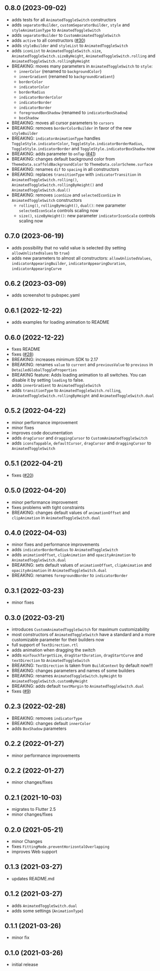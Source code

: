 ## 0.8.0 (2023-09-02)
- adds tests for all `AnimatedToggleSwitch` constructors
- adds `separatorBuilder`, `customSeparatorBuilder`, `style` and `styleAnimationType` to `AnimatedToggleSwitch`
- adds `separatorBuilder` to `CustomAnimatedToggleSwitch`
- adds `active` to all constructors ([#30](https://github.com/splashbyte/animated_toggle_switch/issues/30))
- adds `styleBuilder` and `styleList` to `AnimatedToggleSwitch`
- adds `iconList` to `AnimatedToggleSwitch.size`, `AnimatedToggleSwitch.sizeByHeight`, `AnimatedToggleSwitch.rolling` and `AnimatedToggleSwitch.rollingByHeight`
- BREAKING: moves many parameters in `AnimatedToggleSwitch` to `style`:
  - `innerColor` (renamed to `backgroundColor`)
  - `innerGradient` (renamed to `backgroundGradient`)
  - `borderColor`
  - `indicatorColor`
  - `borderRadius`
  - `indicatorBorderColor`
  - `indicatorBorder`
  - `indicatorBorder`
  - `foregroundBoxShadow` (renamed to `indicatorBoxShadow`)
  - `boxShadow`
- BREAKING: moves all cursor parameters to `cursors`
- BREAKING: removes `borderColorBuilder` in favor of the new `styleBuilder`
- BREAKING: `indicatorAnimationType` handles `ToggleStyle.indicatorColor`, `ToggleStyle.indicatorBorderRadius`, `ToggleStyle.indicatorBorder` and `ToggleStyle.indicatorBoxShadow` now
- BREAKING: adds parameter to `onTap` ([#41](https://github.com/splashbyte/animated_toggle_switch/issues/41))
- BREAKING: changes default background color from `ThemeData.scaffoldBackgroundColor` to `ThemeData.colorScheme.surface`
- BREAKING: renames `dif` to `spacing` in all constructors
- BREAKING: replaces `transitionType` with `indicatorTransition` in `AnimatedToggleSwitch.rolling()`,
  `AnimatedToggleSwitch.rollingByHeight()` and `AnimatedToggleSwitch.dual()`
- BREAKING: removes `iconSize` and `selectedIconSize` in `AnimatedToggleSwitch` constructors
  - `rolling()`, `rollingByHeight()`, `dual()`: new parameter `selectedIconScale` controls scaling now
  - `size()`, `sizeByHeight()`: new parameter `indicatorIconScale` controls scaling now

## 0.7.0 (2023-06-19)

- adds possibility that no valid value is selected (by setting `allowUnlistedValues` to `true`)
- adds new parameters to almost all constructors: `allowUnlistedValues`, `indicatorAppearingBuilder`, `indicatorAppearingDuration`, `indicatorAppearingCurve`

## 0.6.2 (2023-03-09)

- adds screenshot to pubspec.yaml

## 0.6.1 (2022-12-22)

- adds examples for loading animation to README

## 0.6.0 (2022-12-22)

- fixes README
- fixes ([#28](https://github.com/splashbyte/animated_toggle_switch/issues/28))
- BREAKING: increases minimum SDK to 2.17
- BREAKING: renames `value` to `current` and `previousValue` to `previous` in `DetailedGlobalToggleProperties`
- BREAKING feature: Adds loading animation to all switches. You can disable it by setting `loading` to false.
- adds `innerGradient` to `AnimatedToggleSwitch`
- adds `transitionType` to `AnimatedToggleSwitch.rolling`, `AnimatedToggleSwitch.rollingByHeight` and `AnimatedToggleSwitch.dual`

## 0.5.2 (2022-04-22)

- minor performance improvement
- minor fixes
- improves code documentation
- adds `dragCursor` and `draggingCursor` to `CustomAnimatedToggleSwitch`
- adds `iconsTappable`, `defaultCursor`, `dragCursor` and `draggingCursor` to `AnimatedToggleSwitch`

## 0.5.1 (2022-04-21)

- fixes ([#20](https://github.com/splashbyte/animated_toggle_switch/issues/20))

## 0.5.0 (2022-04-20)

- minor performance improvement
- fixes problems with tight constraints
- BREAKING: changes default values of `animationOffset` and `clipAnimation` in `AnimatedToggleSwitch.dual`

## 0.4.0 (2022-04-03)

- minor fixes and performance improvements
- adds `indicatorBorderRadius` to `AnimatedToggleSwitch`
- adds `animationOffset`, `clipAnimation` and `opacityAnimation` to `AnimatedToggleSwitch.dual`
- BREAKING: sets default values of `animationOffset`, `clipAnimation` and `opacityAnimation` in `AnimatedToggleSwitch.dual`
- BREAKING: renames `foregroundBorder` to `indicatorBorder`

## 0.3.1 (2022-03-23)

- minor fixes

## 0.3.0 (2022-03-21)

- introduces `CustomAnimatedToggleSwitch` for maximum customizability
- most constructors of `AnimatedToggleSwitch` have a standard and a more customizable parameter for their builders now
- full support of `TextDirection.rtl`
- adds animation when dragging the switch
- adds `minTouchTargetSize`, `dragStartDuration`, `dragStartCurve` and `textDirection` to `AnimatedToggleSwitch`
- BREAKING: `TextDirection` is taken from `BuildContext` by default now!!!
- BREAKING: changes parameters and names of some builders
- BREAKING: renames `AnimatedToggleSwitch.byHeight` to `AnimatedToggleSwitch.customByHeight`
- BREAKING: adds default `textMargin` to `AnimatedToggleSwitch.dual`
- fixes ([#9](https://github.com/splashbyte/animated_toggle_switch/issues/9))

## 0.2.3 (2022-02-28)

- BREAKING: removes `indicatorType`
- BREAKING: changes default `innerColor`
- adds `BoxShadow` parameters

## 0.2.2 (2022-01-27)

- minor performance improvements

## 0.2.2 (2022-01-27)

- minor changes/fixes

## 0.2.1 (2021-10-03)

- migrates to Flutter 2.5
- minor changes/fixes

## 0.2.0 (2021-05-21)

- minor Changes
- fixes `FittingMode.preventHorizontalOverlapping`
- improves Web support

## 0.1.3 (2021-03-27)

- updates README.md

## 0.1.2 (2021-03-27)

- adds `AnimatedToggleSwitch.dual`
- adds some settings (`AnimationType`)

## 0.1.1 (2021-03-26)

- minor fix

## 0.1.0 (2021-03-26)

- initial release
